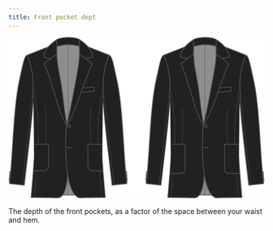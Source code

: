 ```yaml
---
title: Front pocket dept
---
```


![Front pocket depth](frontpocketdepth.svg)

The depth of the front pockets, as a factor of the space between your waist and hem.
